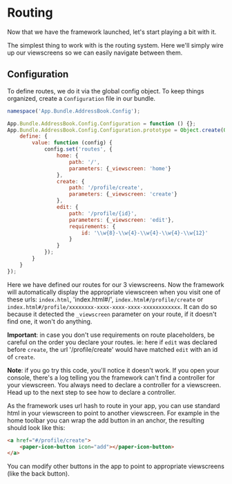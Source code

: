 # Routing

Now that we have the framework launched, let's start playing a bit with it.

The simplest thing to work with is the routing system. Here we'll simply wire up our viewscreens so we can easily navigate between them.

## Configuration

To define routes, we do it via the global config object. To keep things organized, create a `Configuration` file in our bundle.

```js
namespace('App.Bundle.AddressBook.Config');

App.Bundle.AddressBook.Config.Configuration = function () {};
App.Bundle.AddressBook.Config.Configuration.prototype = Object.create(Object.prototype, {
    define: {
        value: function (config) {
            config.set('routes', {
                home: {
                    path: '/',
                    parameters: {_viewscreen: 'home'}
                },
                create: {
                    path: '/profile/create',
                    parameters: {_viewscreen: 'create'}
                },
                edit: {
                    path: '/profile/{id}',
                    parameters: {_viewscreen: 'edit'},
                    requirements: {
                        id: '\\w{8}-\\w{4}-\\w{4}-\\w{4}-\\w{12}'
                    }
                }
            });
        }
    }
});
```

Here we have defined our routes for our 3 viewscreens. Now the framework will automatically display the appropriate viewscreen when you visit one of these urls: `index.html`, 'index.html#/', `index.html#/profile/create` or `index.html#/profile/xxxxxxxx-xxxx-xxxx-xxxx-xxxxxxxxxxxx`. It can do so because it detected the `_viewscreen` parameter on your route, if it doesn't find one, it won't do anything.

**Important**: in case you don't use requirements on route placeholders, be careful on the order you declare your routes. ie: here if `edit` was declared before `create`, the url '/profile/create' would have matched `edit` with an id of `create`.

**Note**: if you go try this code, you'll notice it doesn't work. If you open your console, there's a log telling you the framework can't find a controller for your viewscreen. You always need to declare a controller for a viewscreen. Head up to the next step to see how to declare a controller.

As the framework uses url hash to route in your app, you can use standard html in your viewscreen to point to another viewscreen. For example in the home toolbar you can wrap the add button in an anchor, the resulting should look like this:

```html
<a href="#/profile/create">
    <paper-icon-button icon="add"></paper-icon-button>
</a>
```

You can modify other buttons in the app to point to appropriate viewscreens (like the back button).